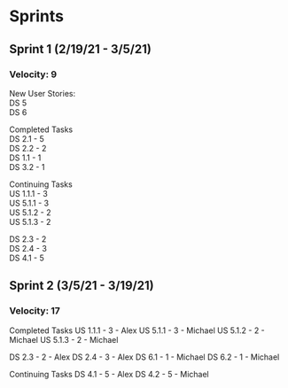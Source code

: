 # Sprints

## Sprint 1 (2/19/21 - 3/5/21)
### Velocity: 9
New User Stories:  
DS 5  
DS 6  
  
Completed Tasks  
DS 2.1 - 5  
DS 2.2 - 2  
DS 1.1 - 1  
DS 3.2 - 1  
  
Continuing Tasks  
US 1.1.1 - 3  
US 5.1.1 - 3  
US 5.1.2 - 2  
US 5.1.3 - 2  
  
DS 2.3 - 2  
DS 2.4 - 3  
DS 4.1 - 5  

## Sprint 2 (3/5/21 - 3/19/21)
### Velocity: 17

Completed Tasks
US 1.1.1 - 3 - Alex
US 5.1.1 - 3 - Michael
US 5.1.2 - 2 - Michael
US 5.1.3 - 2 - Michael

DS 2.3 - 2 - Alex
DS 2.4 - 3 - Alex
DS 6.1 - 1 - Michael
DS 6.2 - 1 - Michael

Continuing Tasks
DS 4.1 - 5 - Alex
DS 4.2 - 5 - Michael
